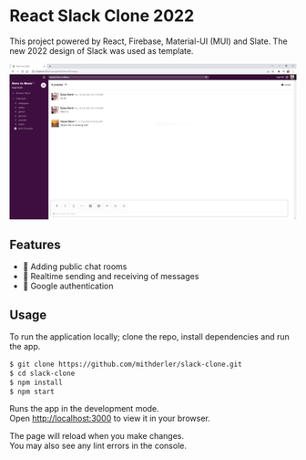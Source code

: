# React Slack Clone 2022

This project powered by React, Firebase, Material-UI (MUI) and Slate. The new 2022 design of Slack was used as template.

![](images/slack_ss.png)

## Features

- 📝 Adding public chat rooms
- 📡 Realtime sending and receiving of messages
- 📝 Google authentication

## Usage

To run the application locally; clone the repo, install dependencies and run the app.

```
$ git clone https://github.com/mithderler/slack-clone.git
$ cd slack-clone
$ npm install
$ npm start
```

Runs the app in the development mode.\
Open [http://localhost:3000](http://localhost:3000) to view it in your browser.

The page will reload when you make changes.\
You may also see any lint errors in the console.
